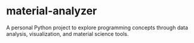 # material-analyzer
A personal Python project to explore programming concepts through data analysis, visualization, and material science tools.
